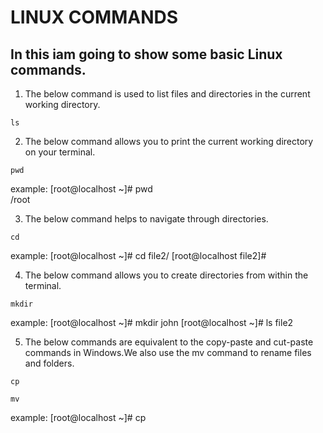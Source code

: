 # LINUX COMMANDS
## In this iam going to show some basic Linux commands.

1. The below command is used to list files and directories in the current working directory.
~~~
ls
~~~

2. The below command allows you to print the current working directory on your terminal.
~~~
pwd
~~~

example:
    [root@localhost ~]# pwd<br>/root

3. The below command helps to navigate through directories.
~~~
cd
~~~

example: 
   [root@localhost ~]# cd file2/
   [root@localhost file2]# 
    
4. The below command allows you to create directories from within the terminal.
~~~
mkdir
~~~

example: 
    [root@localhost ~]# mkdir john
    [root@localhost ~]# ls
    file2 

5. The below commands are equivalent to the copy-paste and cut-paste commands in Windows.We also use the mv command to rename files and folders.
~~~
cp
~~~

~~~
mv
~~~

example: 
    [root@localhost ~]# cp <source> <destination>